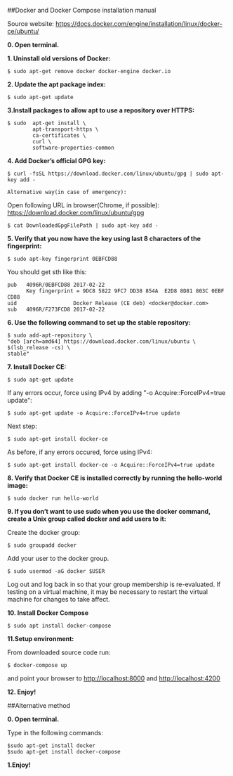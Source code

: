 ##Docker and Docker Compose installation manual

Source website:
	https://docs.docker.com/engine/installation/linux/docker-ce/ubuntu/

**0. Open terminal.**

**1. Uninstall old versions of Docker:**

	$ sudo apt-get remove docker docker-engine docker.io

**2. Update the apt package index:**

	$ sudo apt-get update

**3.Install packages to allow apt to use a repository over HTTPS:**

	$ sudo  apt-get install \
         	apt-transport-https \
    		ca-certificates \
    		curl \
    		software-properties-common

**4. Add Docker’s official GPG key:**

	$ curl -fsSL https://download.docker.com/linux/ubuntu/gpg | sudo apt-key add -

	Alternative way(in case of emergency):

Open following URL in browser(Chrome, if possible): https://download.docker.com/linux/ubuntu/gpg  

	$ cat DownloadedGpgFilePath | sudo apt-key add - 

**5. Verify that you now have the key using last 8 characters of the fingerprint:**

	$ sudo apt-key fingerprint 0EBFCD88

You should get sth like this:

	pub   4096R/0EBFCD88 2017-02-22
	      Key fingerprint = 9DC8 5822 9FC7 DD38 854A  E2D8 8D81 803C 0EBF CD88
	uid                  Docker Release (CE deb) <docker@docker.com>
	sub   4096R/F273FCD8 2017-02-22


**6. Use the following command to set up the stable repository:** 
	
	$ sudo add-apt-repository \
   	"deb [arch=amd64] https://download.docker.com/linux/ubuntu \
   	$(lsb_release -cs) \
   	stable"

**7. Install Docker CE:**

	$ sudo apt-get update	

If any errors occur, force using IPv4 by adding "-o Acquire::ForceIPv4=true update":

	$ sudo apt-get update -o Acquire::ForceIPv4=true update


Next step:

	$ sudo apt-get install docker-ce

As before, if any errors occured, force using IPv4:

	$ sudo apt-get install docker-ce -o Acquire::ForceIPv4=true update 


**8. Verify that Docker CE is installed correctly by running the hello-world image:**

	$ sudo docker run hello-world


**9. If you don’t want to use sudo when you use the docker command, create a Unix group called docker and add users to it:** 

Create the docker group:

	$ sudo groupadd docker


Add your user to the docker group.

	$ sudo usermod -aG docker $USER


Log out and log back in so that your group membership is re-evaluated.
If testing on a virtual machine, it may be necessary to restart the virtual machine for changes to take affect.


**10. Install Docker Compose**

 	$ sudo apt install docker-compose 

**11.Setup environment:**

 From downloaded source code run:

	$ docker-compose up

and point your browser to [http://localhost:8000](http://localhost:8000) and [http://localhost:4200](http://localhost:4200) 


**12. Enjoy!**

##Alternative method

**0. Open terminal.**

Type in the following commands:

	$sudo apt-get install docker
	$sudo apt-get install docker-compose 

**1.Enjoy!**